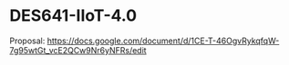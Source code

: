 # DES641-IIoT-4.0

Proposal: https://docs.google.com/document/d/1CE-T-46OgvRykqfqW-7g95wtGt_vcE2QCw9Nr6yNFRs/edit
